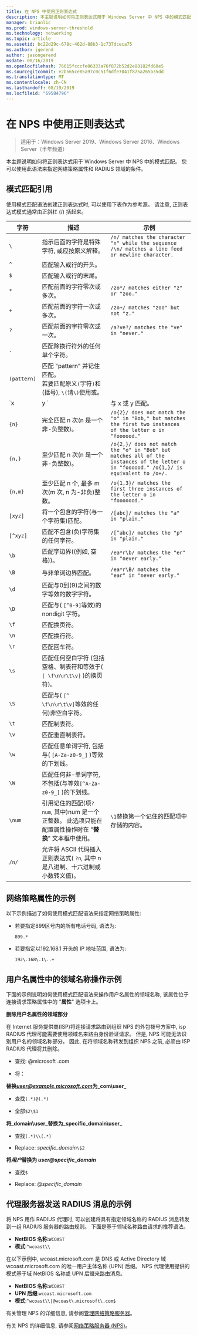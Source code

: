 ```yaml
---
title: 在 NPS 中使用正则表达式
description: 本主题说明如何将正则表达式用于 Windows Server 中 NPS 中的模式匹配。 您可以使用此语法来指定网络策略属性和 RADIUS 领域的条件。
manager: brianlic
ms.prod: windows-server-threshold
ms.technology: networking
ms.topic: article
ms.assetid: bc22d29c-678c-462d-88b3-1c737dceca75
ms.author: jgerend
author: jasongerend
msdate: 08/16/2019
ms.openlocfilehash: 76615fcccfe06333a76f872b52d2e88182fd60e5
ms.sourcegitcommit: e2b565ce85a97c0c51f6dfe7041f875a265b35dd
ms.translationtype: MT
ms.contentlocale: zh-CN
ms.lasthandoff: 08/19/2019
ms.locfileid: "69584796"
---
```

# <a name="use-regular-expressions-in-nps"></a>在 NPS 中使用正则表达式

> 适用于：Windows Server 2019、Windows Server 2016、Windows Server（半年频道）

本主题说明如何将正则表达式用于 Windows Server 中 NPS 中的模式匹配。 您可以使用此语法来指定网络策略属性和 RADIUS 领域的条件。

## <a name="pattern-matching-reference"></a>模式匹配引用

使用模式匹配语法创建正则表达式时, 可以使用下表作为参考源。 请注意, 正则表达式模式通常由正斜杠 (/) 括起来。

|  字符  |  描述  |   示例                                                                 |
| ----------- | ------------- | ------------------------------------------------------------------------  |
|     `\ `     | 指示后面的字符是特殊字符, 或应按原义解释。  | `/n/ matches the character "n" while the sequence /\n/ matches a line feed or newline character.`  |
|     `^`     |                                                                 匹配输入或行的开头。                                                                  |                                                                 &nbsp;                                                                  |
|     `$`     |                                                                    匹配输入或行的末尾。                                                                     |                                                                 &nbsp;                                                                  |
|     `*`     |                                                             匹配前面的字符零次或多次。                                                              |                                                  `/zo*/ matches either "z" or "zoo."`                                                   |
|     `+`     |                                                              匹配前面的字符一次或多次。                                                              |                                                   `/zo+/ matches "zoo" but not "z."`                                                    |
|     `?`     |                                                              匹配前面的字符零次或一次。                                                              |                                                 `/a?ve?/ matches the "ve" in "never."`                                                  |
|     `.`     |                                                           匹配除换行符外的任何单个字符。                                                           |                                                                 &nbsp;                                                                  |
| `(pattern)` |                         匹配 "pattern" 并记住匹配。<br />若要匹配原义`(`字符`)`和 (括号), `\(`请`\)`使用或。                         |                                                                 &nbsp;                                                                  |
|   `x | y `  |                                                                               与 x 或 y 匹配。                                                          |
|   `{n} `    |                                                          完全匹配 n 次\(n 是一个非\-负整数\)。                                                           |               `/o{2}/ does not match the "o" in "Bob," but matches the first two instances of the letter o in "foooood."`               |
|   `{n,}`    |                                                          至少匹配 n 次\(n 是一个非\-负整数\)。                                                          | `/o{2,}/ does not match the "o" in "Bob" but matches all of the instances of the letter o in "foooood." /o{1,}/ is equivalent to /o+/.` |
|   `{n,m}`   |                                                至少匹配 n 个, 最多 m 次\(m 次, n 为\-非负\)整数。                                                |                               `/o{1,3}/ matches the first three instances of the letter o in "fooooood."`                               |
|   `[xyz]`   |                                                       将一个包含的字符\(与一个字符集\)匹配。                                                        |                                                  `/[abc]/ matches the "a" in "plain."`                                                  |
|  `[^xyz]`   |                                                  匹配不包含\(负\)字符集的任何字符。                                                  |                                                 `/[^abc]/ matches the "p" in "plain."`                                                  |
|    `\b`     |                                                              匹配字边界\((例如, 空格\))。                                                               |                                              `/ea*r\b/ matches the "er" in "never early."`                                              |
|    `\B`     |                                                                         与非单词边界匹配。                                                                          |                                             `/ea*r\B/ matches the "ear" in "never early."`                                              |
|    `\d`     |                                                       匹配与0到\(9\)之间的数字等效的数字字符。                                                        |                                                                 &nbsp;                                                                  |
|    `\D`     |                                                           匹配与\( `[^0-9]`等效\)的 nondigit 字符。                                                           |                                                                 &nbsp;                                                                  |
|    `\f`     |                                                                        匹配换页符。                                                                        |                                                                 &nbsp;                                                                  |
|    `\n`     |                                                                        匹配换行符。                                                                        |                                                                 &nbsp;                                                                  |
|    `\r`     |                                                                     匹配回车符。                                                                     |                                                                 &nbsp;                                                                  |
|    `\s`     |                                   匹配任何空白字符 (包括空格、制表符和等效于\( `[ \f\n\r\t\v]` \)的换页符)。                                   |                                                                 &nbsp;                                                                  |
|    `\S`     |                                                  匹配与\( `[^ \f\n\r\t\v]`等效的任何\)非空白字符。                                                   |                                                                 &nbsp;                                                                  |
|    `\t`     |                                                                           匹配制表符。                                                                           |                                                                 &nbsp;                                                                  |
|    `\v`     |                                                                      匹配垂直制表符。                                                                       |                                                                 &nbsp;                                                                  |
|    `\w`     |                                              匹配任意单词字符, 包括与\( `[A-Za-z0-9_]` \)等效的下划线。                                              |                                                                 &nbsp;                                                                  |
|    `\W`     |                                           匹配任何非\-单词字符, 不包括\(与等效`[^A-Za-z0-9_]` \)的下划线。                                           |                                                                 &nbsp;                                                                  |
|   `\num`    | 引用记住的匹配\(项`?num`, 其中\)num 是一个正整数。  此选项只能在配置属性操作时在 "**替换**" 文本框中使用。 |                                       `\1`替换第一个记住的匹配项中存储的内容。                                       |
|   `/n/ `    |                      允许将 ASCII 代码插入正则表达式\( `?n`, 其中 n 是八进制、十六进制或小数转义值\)。                       |                                                                 &nbsp;                                                                  |

## <a name="examples-for-network-policy-attributes"></a>网络策略属性的示例

以下示例描述了如何使用模式匹配语法来指定网络策略属性:

- 若要指定899区号内的所有电话号码, 语法为:

     `899.*`

- 若要指定以192.168.1 开头的 IP 地址范围, 语法为:

    `192\.168\.1\..+`

## <a name="examples-for-manipulation-of-the-realm-name-in-the-user-name-attribute"></a>用户名属性中的领域名称操作示例

下面的示例说明如何使用模式匹配语法来操作用户名属性的领域名称, 该属性位于连接请求策略属性中的 "**属性**" 选项卡上。

**删除用户名属性的领域部分**

在 Internet 服务提供商\(ISP\)将连接请求路由到组织 NPS 的外包拨号方案中, isp RADIUS 代理可能需要使用领域名来路由身份验证请求。 但是, NPS 可能无法识别用户名的领域名称部分。 因此, 在将领域名称转发到组织 NPS 之前, 必须由 ISP RADIUS 代理将其删除。

- 查找: @microsoft \.com

- 将：

**替换<em>user@example.microsoft.com</em>为_com\user_**

- 查找`(.*)@(.*)`

- 全部`$2\$1`



**将_domain\user_替换为_specific_domain\user_**

- 查找`(.*)\\(.*)`

- Replace: *specific_domain*`\$2`



<strong>将*用户*替换为 *user@specific_domain</strong>*

- 查找`$`

- Replace: @*specific_domain*

## <a name="example-for-radius-message-forwarding-by-a-proxy-server"></a>代理服务器发送 RADIUS 消息的示例

将 NPS 用作 RADIUS 代理时, 可以创建将具有指定领域名称的 RADIUS 消息转发到一组 RADIUS 服务器的路由规则。 下面是基于领域名称路由请求的推荐语法。

- **NetBIOS 名称**:`WCOAST`
- **模式**:`^wcoast\\`

在以下示例中, wcoast.microsoft.com 是 DNS 或 Active Directory 域 wcoast.microsoft.com 的唯一用户主体名称 (UPN) 后缀。 NPS 代理使用提供的模式基于域 NetBIOS 名称或 UPN 后缀来路由消息。

- **NetBIOS 名称**:`WCOAST`
- **UPN 后缀**:`wcoast.microsoft.com`
- **模式**:`^wcoast\\|@wcoast\.microsoft\.com$`


有关管理 NPS 的详细信息, 请参阅[管理网络策略服务器](nps-manage-top.md)。

有关 NPS 的详细信息, 请参阅[网络策略服务器 (NPS)](nps-top.md)。

